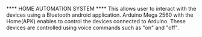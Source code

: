 **** HOME AUTOMATION SYSTEM ****
This allows user to interact with the devices using a Bluetooth
android application.
Arduino Mega 2560 with the Home(APK) enables to control the devices connected to Arduino.
These devices are controlled using voice commands such as "on" and "off".
